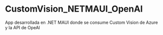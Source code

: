 # CustomVision_NETMAUI_OpenAI
App desarrollada en .NET MAUI donde se consume Custom Vision de Azure y la API de OpeAI
